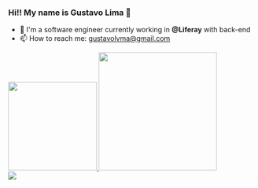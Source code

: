 ### Hi!! My name is Gustavo Lima 🤗

- 🔭 I'm a software engineer currently working in **@Liferay** with back-end
- 📫 How to reach me: gustavolvma@gmail.com

<div>
  <a href="https://github.com/gustavolimav">
  <img height="180em" src="https://github-readme-stats-sigma-five.vercel.app/api?username=gustavolimav&show_icons=true&theme=dracula&include_all_commits=true&count_private=true"/>
  <img height="240em" src="https://github-readme-stats-sigma-five.vercel.app/api/top-langs/?username=gustavolimav&layout=compact&langs_count=7&theme=dracula"/>
</div>
  <a href="https://www.linkedin.com/in/gustavolimav/" target="_blank"><img src="https://img.shields.io/badge/-LinkedIn-%230077B5?style=for-the-badge&logo=linkedin&logoColor=white" target="_blank"></a> 
</div>
